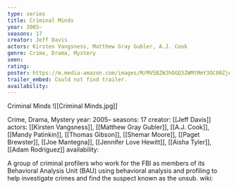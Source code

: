 ```yaml
---
type: series
title: Criminal Minds
year: 2005–
seasons: 17
creator: Jeff Davis
actors: Kirsten Vangsness, Matthew Gray Gubler, A.J. Cook
genre: Crime, Drama, Mystery
seen:
rating: 
poster: https://m.media-amazon.com/images/M/MV5BZWJhOGQ3ZWMtMmY3OC00ZjAzLTk3NjUtM2EzOTJjYmFiYTE4XkEyXkFqcGdeQXVyMTM1NjM2ODg1._V1_SX300.jpg
trailer_embed: Could not find trailer.
availability:
---
```

Criminal Minds
![[Criminal Minds.jpg]]

Crime, Drama, Mystery
year: 2005–
seasons: 17
creator: [[Jeff Davis]]
actors: [[Kirsten Vangsness]], [[Matthew Gray Gubler]], [[A.J. Cook]], [[Mandy Patinkin]], [[Thomas Gibson]], [[Shemar Moore]], [[Paget Brewster]], [[Joe Mantegna]], [[Jennifer Love Hewitt]], [[Aisha Tyler]], [[Adam Rodriguez]]
availability:

A group of criminal profilers who work for the FBI as members of its Behavioral Analysis Unit (BAU) using behavioral analysis and profiling to help investigate crimes and find the suspect known as the unsub.
wiki: 


